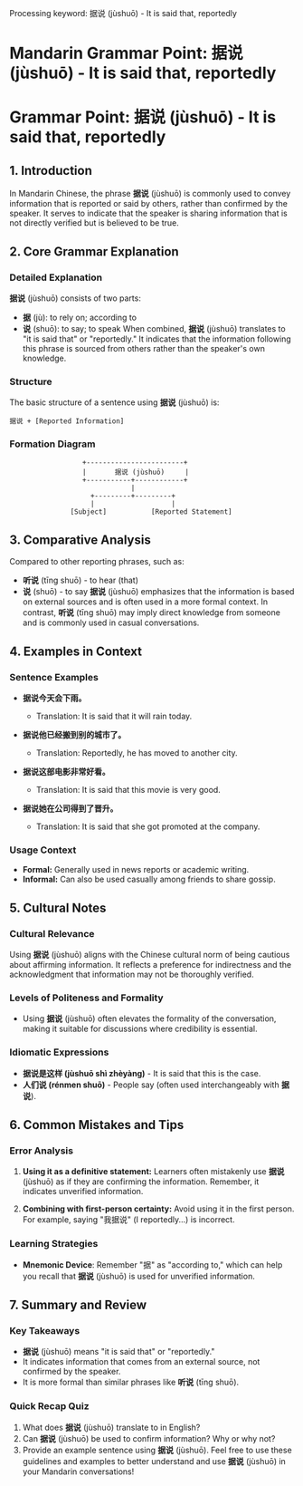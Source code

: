 Processing keyword: 据说 (jùshuō) - It is said that, reportedly
# Mandarin Grammar Point: 据说 (jùshuō) - It is said that, reportedly
# Grammar Point: 据说 (jùshuō) - It is said that, reportedly
## 1. Introduction
In Mandarin Chinese, the phrase **据说** (jùshuō) is commonly used to convey information that is reported or said by others, rather than confirmed by the speaker. It serves to indicate that the speaker is sharing information that is not directly verified but is believed to be true.
## 2. Core Grammar Explanation
### Detailed Explanation
**据说** (jùshuō) consists of two parts:
- **据** (jù): to rely on; according to
- **说** (shuō): to say; to speak
When combined, **据说** (jùshuō) translates to "it is said that" or "reportedly." It indicates that the information following this phrase is sourced from others rather than the speaker's own knowledge.
### Structure
The basic structure of a sentence using **据说** (jùshuō) is:
```
据说 + [Reported Information]
```
### Formation Diagram
```
                  +------------------------+
                  |       据说 (jùshuō)     |
                  +-----------+------------+
                              |
                    +---------+---------+
                    |                   |
               [Subject]           [Reported Statement]
```
## 3. Comparative Analysis
Compared to other reporting phrases, such as:
- **听说** (tīng shuō) - to hear (that)
- **说** (shuō) - to say
**据说** (jùshuō) emphasizes that the information is based on external sources and is often used in a more formal context. In contrast, **听说** (tīng shuō) may imply direct knowledge from someone and is commonly used in casual conversations.
## 4. Examples in Context
### Sentence Examples
- **据说今天会下雨。**
  - Translation: It is said that it will rain today.
  
- **据说他已经搬到别的城市了。**
  - Translation: Reportedly, he has moved to another city.
  
- **据说这部电影非常好看。**
  - Translation: It is said that this movie is very good.
- **据说她在公司得到了晋升。**
  - Translation: It is said that she got promoted at the company.
### Usage Context
- **Formal:** Generally used in news reports or academic writing.
- **Informal:** Can also be used casually among friends to share gossip.
## 5. Cultural Notes
### Cultural Relevance
Using **据说** (jùshuō) aligns with the Chinese cultural norm of being cautious about affirming information. It reflects a preference for indirectness and the acknowledgment that information may not be thoroughly verified. 
### Levels of Politeness and Formality
- Using **据说** (jùshuō) often elevates the formality of the conversation, making it suitable for discussions where credibility is essential.
### Idiomatic Expressions
- **据说是这样 (jùshuō shì zhèyàng)** - It is said that this is the case.
- **人们说 (rénmen shuō)** - People say (often used interchangeably with **据说**).
## 6. Common Mistakes and Tips
### Error Analysis
1. **Using it as a definitive statement:** Learners often mistakenly use **据说** (jùshuō) as if they are confirming the information. Remember, it indicates unverified information.
  
2. **Combining with first-person certainty:** Avoid using it in the first person. For example, saying "我据说" (I reportedly...) is incorrect.
### Learning Strategies
- **Mnemonic Device**: Remember "据" as "according to," which can help you recall that **据说** (jùshuō) is used for unverified information.
## 7. Summary and Review
### Key Takeaways
- **据说** (jùshuō) means "it is said that" or "reportedly."
- It indicates information that comes from an external source, not confirmed by the speaker.
- It is more formal than similar phrases like **听说** (tīng shuō).
### Quick Recap Quiz
1. What does **据说** (jùshuō) translate to in English?
2. Can **据说** (jùshuō) be used to confirm information? Why or why not?
3. Provide an example sentence using **据说** (jùshuō). 
Feel free to use these guidelines and examples to better understand and use **据说** (jùshuō) in your Mandarin conversations!

